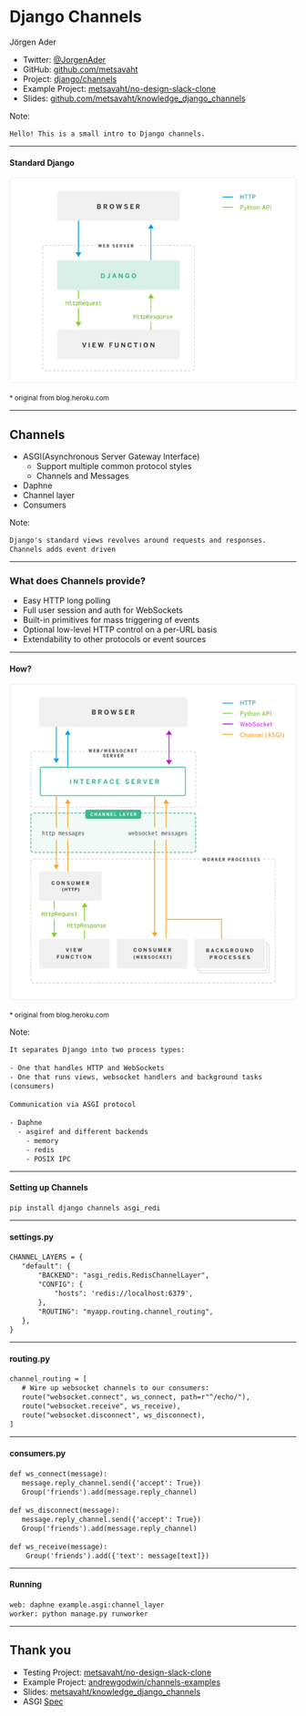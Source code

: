 # Django Channels

Jörgen Ader

- Twitter: [@JorgenAder](https://twitter.com/JorgenAder)
- GitHub: [github.com/metsavaht](https://github.com/metsavaht)
- Project: [django/channels](https://github.com/django/channels)
- Example Project: [metsavaht/no-design-slack-clone](https://github.com/metsavaht/no-design-slack-clone)
- Slides: [github.com/metsavaht/knowledge_django_channels](https://github.com/metsavaht/knowledge_django_channels)

Note:

    Hello! This is a small intro to Django channels.

***

#### Standard Django

![The scene](./img/django-wsgi.png)

<small>* original from blog.heroku.com</small>

***

## Channels

- ASGI(Asynchronous Server Gateway Interface)
  - Support multiple common protocol styles
  - Channels and Messages
- Daphne
- Channel layer
- Consumers

Note:

    Django's standard views revolves around requests and responses.
    Channels adds event driven

---

### What does Channels provide?

- Easy HTTP long polling
- Full user session and auth for WebSockets
- Built-in primitives for mass triggering of events
- Optional low-level HTTP control on a per-URL basis
- Extendability to other protocols or event sources

***

#### How?

![The scene](./img/django-asgi.png)

<small>* original from blog.heroku.com</small>

Note:
    
    It separates Django into two process types:

    - One that handles HTTP and WebSockets
    - One that runs views, websocket handlers and background tasks (consumers)
    
    Communication via ASGI protocol
    
    - Daphne
      - asgiref and different backends
        - memory
        - redis
        - POSIX IPC

***

#### Setting up Channels

```
pip install django channels asgi_redi
```

---

#### settings.py

```
CHANNEL_LAYERS = {
   "default": {
       "BACKEND": "asgi_redis.RedisChannelLayer",
       "CONFIG": {
           "hosts": 'redis://localhost:6379',
       },
       "ROUTING": "myapp.routing.channel_routing",
   },
}
```

---

#### routing.py

```
channel_routing = [
   # Wire up websocket channels to our consumers:
   route("websocket.connect", ws_connect, path=r"^/echo/"),
   route("websocket.receive", ws_receive),
   route("websocket.disconnect", ws_disconnect),
]
```

---

#### consumers.py

```
def ws_connect(message):
   message.reply_channel.send({'accept': True})
   Group('friends').add(message.reply_channel)

def ws_disconnect(message):
   message.reply_channel.send({'accept': True})
   Group('friends').add(message.reply_channel)
   
def ws_receive(message):
    Group('friends').add({'text': message[text]})
```

---

#### Running

```
web: daphne example.asgi:channel_layer
worker: python manage.py runworker
```

***

## Thank you

- Testing Project: [metsavaht/no-design-slack-clone](https://github.com/metsavaht/no-design-slack-clone)
- Example Project: [andrewgodwin/channels-examples](https://github.com/andrewgodwin/channels-examples)
- Slides: [metsavaht/knowledge_django_channels](https://github.com/metsavaht/knowledge_django_channels)
- ASGI [Spec](http://channels.readthedocs.io/en/latest/asgi.html)
